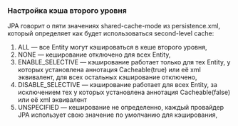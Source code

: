 
### Настройка кэша второго уровня

JPA говорит о пяти значениях shared-cache-mode из persistence.xml, который определяет как будет использоваться second-level cache:
1) ALL — все Entity могут кэшироваться в кеше второго уровня, 
2) NONE — кеширование отключено для всех Entity, 
3) ENABLE_SELECTIVE — кэширование работает только для тех Entity, у которых установлена аннотация Cacheable(true) или её xml эквивалент, для всех остальных кэширование отключено,
4) DISABLE_SELECTIVE — кэширование работает для всех Entity, за исключением тех у которых установлена аннотация Cacheable(false) или её xml эквивалент
5) UNSPECIFIED — кеширование не определенно, каждый провайдер JPA использует свою значение по умолчанию для кэширования,